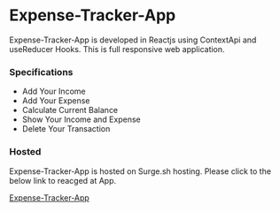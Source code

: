 # Expense-Tracker-App

Expense-Tracker-App is developed in Reactjs using ContextApi and useReducer Hooks. This is full responsive web application.



### Specifications

* Add Your Income
* Add Your Expense
* Calculate Current Balance
* Show Your Income and Expense
* Delete Your Transaction

###  Hosted

Expense-Tracker-App is hosted on Surge.sh hosting. Please click to the below link to reacged at App.

[Expense-Tracker-App](https://expense-tracker-app-hanzladev.surge.sh/)


